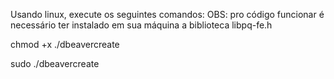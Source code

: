 Usando linux, execute os seguintes comandos:
OBS: pro código funcionar é necessário ter instalado em sua máquina a biblioteca libpq-fe.h

chmod +x ./dbeavercreate

sudo ./dbeavercreate
